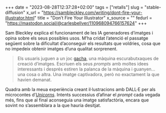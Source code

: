 +++
date = "2023-08-28T12:37:28+02:00"
tags = ["retalls"]
slug = "stable-diffusion"
x_url = "https://sambleckley.com/writing/dont-fire-your-illustrator.html"
title = "Don’t Fire Your Illustrator"
x_source = ""
fedurl = "https://mastodon.social/@carlesbellver/110968094766157624"
+++

Sam Bleckley explica el funcionament de les IA generadores d’imatges i opina sobre els seus possibles usos. M’ha cridat l’atenció el passatge següent sobre la dificultat d’aconseguir els resultats que voldries, cosa que no impedeix obtenir imatges d’una qualitat sorprenent.

> Els usuaris juguen a un joc [gacha](https://es.wikipedia.org/wiki/Videojuego_gacha), una màquina escurabutxaques de creació d’imatges. Escriuen els seus *prompts* amb moltes idees interessants i després estiren la palanca de la màquina i guanyen… una cosa o altra. Una imatge captivadora, però no exactament la que havien demanat.

Quadra amb la meua experiència creant il·lustracions amb DALL·E per als microcontes d’[*Unicorns*](https://carlesbellver.net/contes/unicorns). Intents successius d’afinar el *prompt* cada vegada més, fins que al final aconseguia una imatge satisfactòria, encara que sovint no s’assemblara a la que hauria desitjat.